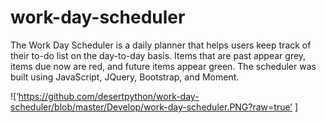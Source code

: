 # work-day-scheduler

The Work Day Scheduler is a daily planner that helps users keep track of their to-do list on the day-to-day basis. Items that are past appear grey, items due now are red, and future items appear green.
The scheduler was built using JavaScript, JQuery, Bootstrap, and Moment. 

![‘https://github.com/desertpython/work-day-scheduler/blob/master/Develop/work-day-scheduler.PNG?raw=true’ ]
